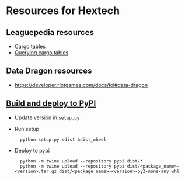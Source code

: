 # Resources for Hextech

## Leaguepedia resources

- [Cargo tables](https://lol.gamepedia.com/Special:CargoTables)
- [Querying cargo tables](https://www.mediawiki.org/wiki/Extension:Cargo/Querying_data)

## Data Dragon resources

- https://developer.riotgames.com/docs/lol#data-dragon

## [Build and deploy to PyPI](https://packaging.python.org/tutorials/packaging-projects/)

- Update version in `setup.py`

- Run setup

        python setup.py sdist bdist_wheel

- Deploy to pypi

        python -m twine upload --repository pypi dist/*
        python -m twine upload --repository pypi dist/<package_name>-<version>.tar.gz dist/<package_name>-<version>-py3-none-any.whl
